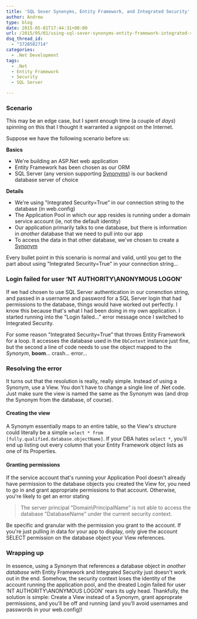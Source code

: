 ```yaml
---
title: 'SQL Sever Synonyms, Entity Framework, and Integrated Security'
author: Andrew
type: blog
date: 2015-05-01T17:44:31+00:00
url: /2015/05/01/using-sql-sever-synonyms-entity-framework-integrated-security/
dsq_thread_id:
  - "3728582714"
categories:
  - .Net Development
tags:
  - .Net
  - Entity Framework
  - Security
  - SQL Server

---
```




<a name="scenario" class="jump-target"></a>

### Scenario

This may be an edge case, but I spent enough time (a couple of _days_) spinning on this that I thought it warranted a signpost on the Internet.

Suppose we have the following scenario before us:

**Basics**

  * We're building an ASP.Net web application
  * Entity Framework has been chosen as our ORM
  * SQL Server (any version supporting [Synonyms][1]) is our backend database server of choice

**Details**

  * We're using "Integrated Security=True&#8221; in our connection string to the database (in web.config)
  * The Application Pool in which our app resides is running under a domain service account (ie, not the default identity)
  * Our application primarily talks to one database, but there is information in _another_ database that we need to pull into our app
  * To access the data in that other database, we've chosen to create a [Synonym][1]

Every bullet point in this scenario is normal and valid, until you get to the part about using "Integrated Security=True&#8221; in your connection string&#8230;

<a name="login-failed" class="jump-target"></a>

### Login failed for user &#8216;NT AUTHORITY\ANONYMOUS LOGON'

If we had chosen to use SQL Server authentication in our conenction string, and passed in a username and password for a SQL Server login that had permissions to the database, things would have worked out perfectly. I know this because that's what I had been doing in my own application. I started running into the "Login failed&#8230;&#8221; error message once I switched to Integrated Security.

For some reason "Integrated Security=True&#8221; that throws Entity Framework for a loop. It accesses the database used in the `DbContext` instance just fine, but the second a line of code needs to use the object mapped to the _Synonym_, **boom**&#8230; crash&#8230; error&#8230;

<a name="reolving-error" class="jump-target"></a>

### Resolving the error

It turns out that the resolution is really, really simple. Instead of using a Synonym, use a View. You don't have to change a single line of .Net code. Just make sure the view is named the same as the Synonym was (and drop the Synonym from the database, of course).

<a name="creating-view" class="jump-target"></a>

#### Creating the view

A Synonym essentially maps to an entire table, so the View's structure could literally be a simple `select * from [fully.qualified.database.objectName]`. If your DBA hates `select *`, you'll end up listing out every column that your Entity Framework object lists as one of its Properties.

<a name="granting-permissions" class="jump-target"></a>

#### Granting permissions

If the service account that's running your Application Pool doesn't already have permission to the database objects you created the View for, you need to go in and grant appropriate permissions to that account. Otherwise, you're likely to get an error stating

> The server principal "Domain\PrincipalName&#8221; is not able to access the database "DatabaseName&#8221; under the current security context.

Be specific and granular with the permission you grant to the account. If you're just pulling in data for your app to display, only give the account SELECT permission on the database object your View references.

### Wrapping up

In essence, using a Synonym that references a database object in _another database_ with Entity Framework and Integrated Security just doesn't work out in the end. Somehow, the security context loses the identity of the account running the application pool, and the dreated Login failed for user &#8216;NT AUTHORITY\ANONYMOUS LOGON' rears its ugly head. Thankfully, the solution is simple: Create a View instead of a Synonym, grant approprate permissions, and you'll be off and running (and you'll avoid usernames and passwords in your web.config)!

<a name="share" class="jump-target"></a>

 [1]: https://msdn.microsoft.com/en-us/library/ms187552.aspx